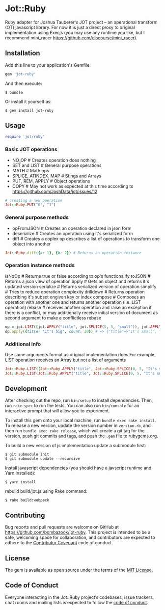 # Jot::Ruby

Ruby adapter for Joshua Tauberer's JOT project – an operational transform (OT) javascript library. For now it is just a direct proxy to original implementation using Execjs (you may use any runtime you like, but I recommend mini_racer https://github.com/discourse/mini_racer).

## Installation

Add this line to your application's Gemfile:

```ruby
gem 'jot-ruby'
```

And then execute:

    $ bundle

Or install it yourself as:

    $ gem install jot-ruby

## Usage

```ruby
require 'jot/ruby'
```

### Basic JOT operations
- NO_OP                    # Creates operation does nothing
- SET and LIST             # General purpose operations
- MATH                     # Math ops
- SPLICE, ATINDEX, MAP     # Stings and Arrays
- PUT, REM, APPLY          # Object operations
- COPY                     # May not work as expected at this time according to https://github.com/JoshData/jot/issues/12

```ruby
# creating a new operation
Jot::Ruby.PUT("0", "1")
```

### General purpose methods
- opFromJSON                # Creates an operation declared in json form
- deserialize               # Creates an operation using it's serialized form
- diff                      # Creates a coplex op describes a list of operations to transform one object into another
```ruby
Jot::Ruby.diff({a: 1}, {b: 2}) # Returns an operation instance
```

### Operation instance methods
isNoOp                      # Returns true or false according to op's functionalify
toJSON                      # Returns a json view of operation
apply                       # Gets an object and returns it's updated version
serialize                   # Returns serialized version of operation
simplify                    # Tries to reduce operation complexity
drilldown                   # Returns operation describing it's subset ongiven key or index
compose                     # Composes an operation with another one and returns another operation (i.e. LIST operation)
rebase                      # receives another operation and raise an exception if there is a conflict, or may additionally receive initial version of document as second argument to make a conflictless rebase

```ruby
op = jot.LIST([jot.APPLY("title", jot.SPLICE(5, 3, "small")), jot.APPLY("count", jot.MATH('add', -10))])
op.apply({title: "It's big", count: 20}) # => {"title"=>"It's small", "count"=>10} 
```

### Additional info
Use same arguments format as original implementation does
For example, LIST operation receives an Array but not a list of arguments
```ruby
Jot::Ruby.LIST([Jot::Ruby.APPLY("title", Jot::Ruby.SPLICE(0, 5, "It's small")), Jot::Ruby.APPLY("count", Jot::Ruby.MATH("add", 10))]) # Works as expected
Jot::Ruby.LIST(Jot::Ruby.APPLY("title", Jot::Ruby.SPLICE(0, 5, "It's small")), Jot::Ruby.APPLY("count", Jot::Ruby.MATH("add", 10)))   # Raises an Jot::Ruby::Errors::ImplError exception
```

## Development

After checking out the repo, run `bin/setup` to install dependencies. Then, run `rake spec` to run the tests. You can also run `bin/console` for an interactive prompt that will allow you to experiment.

To install this gem onto your local machine, run `bundle exec rake install`. To release a new version, update the version number in `version.rb`, and then run `bundle exec rake release`, which will create a git tag for the version, push git commits and tags, and push the `.gem` file to [rubygems.org](https://rubygems.org).

To build a new version of js implementation update a submodule first:

    $ git submodule init
    $ git submodule update --recursive

Install javascript dependencies (you should have a javscript runtime and Yarn installed):

    $ yarn install

rebuild build/jot.js using Rake command:

    $ rake build:webpack

## Contributing

Bug reports and pull requests are welcome on GitHub at https://github.com/bombazook/jot-ruby. This project is intended to be a safe, welcoming space for collaboration, and contributors are expected to adhere to the [Contributor Covenant](http://contributor-covenant.org) code of conduct.

## License

The gem is available as open source under the terms of the [MIT License](https://opensource.org/licenses/MIT).

## Code of Conduct

Everyone interacting in the Jot::Ruby project’s codebases, issue trackers, chat rooms and mailing lists is expected to follow the [code of conduct](https://github.com/bombazook/jot-ruby/blob/master/CODE_OF_CONDUCT.md).

